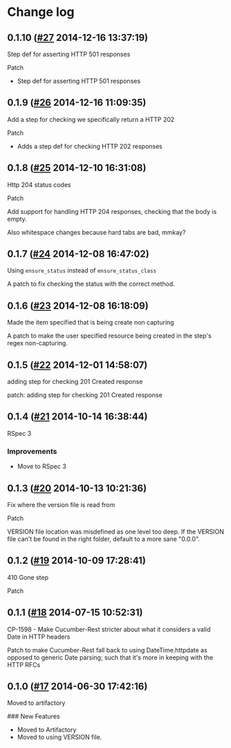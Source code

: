 # Change log

## 0.1.10 ([#27](https://git.mobcastdev.com/TEST/cucumber-rest/pull/27) 2014-12-16 13:37:19)

Step def for asserting HTTP 501 responses

Patch

 * Step def for asserting HTTP 501 responses

## 0.1.9 ([#26](https://git.mobcastdev.com/TEST/cucumber-rest/pull/26) 2014-12-16 11:09:35)

Add a step for checking we specifically return a HTTP 202

Patch

 * Adds a step def for checking HTTP 202 responses

## 0.1.8 ([#25](https://git.mobcastdev.com/TEST/cucumber-rest/pull/25) 2014-12-10 16:31:08)

Http 204 status codes

Patch

Add support for handling HTTP 204 responses, checking that the body is empty.

Also whitespace changes because hard tabs are bad, mmkay?

## 0.1.7 ([#24](https://git.mobcastdev.com/TEST/cucumber-rest/pull/24) 2014-12-08 16:47:02)

Using `ensure_status` instead of `ensure_status_class`

A patch to fix checking the status with the correct method.

## 0.1.6 ([#23](https://git.mobcastdev.com/TEST/cucumber-rest/pull/23) 2014-12-08 16:18:09)

Made the item specified that is being create non capturing

A patch to make the user specified resource being created in the step's regex non-capturing.

## 0.1.5 ([#22](https://git.mobcastdev.com/TEST/cucumber-rest/pull/22) 2014-12-01 14:58:07)

adding step for checking 201 Created response

patch: adding step for checking 201 Created response

## 0.1.4 ([#21](https://git.mobcastdev.com/TEST/cucumber-rest/pull/21) 2014-10-14 16:38:44)

RSpec 3

### Improvements

- Move to RSpec 3

## 0.1.3 ([#20](https://git.mobcastdev.com/TEST/cucumber-rest/pull/20) 2014-10-13 10:21:36)

Fix where the version file is read from

Patch

VERSION file location was misdefined as one level too deep. If the VERSION file can't be found in the right folder, default to a more sane "0.0.0".

## 0.1.2 ([#19](https://git.mobcastdev.com/TEST/cucumber-rest/pull/19) 2014-10-09 17:28:41)

410 Gone step

Patch

## 0.1.1 ([#18](https://git.mobcastdev.com/TEST/cucumber-rest/pull/18) 2014-07-15 10:52:31)

CP-1598 - Make Cucumber-Rest stricter about what it considers a valid Date in HTTP headers

Patch to make Cucumber-Rest fall back to using DateTime.httpdate as opposed to generic Date parsing; such that it's more in keeping with the HTTP RFCs

## 0.1.0 ([#17](https://git.mobcastdev.com/TEST/cucumber-rest/pull/17) 2014-06-30 17:42:16)

Moved to artifactory

### New Features

- Moved to Artifactory
- Moved to using VERSION file.

